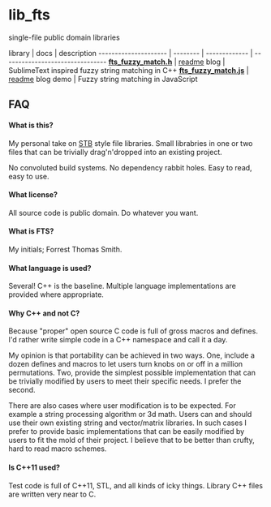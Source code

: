 lib_fts
===

single-file public domain libraries

library | docs | description
--------------------- | -------- | ------------- | --------------------------------
**[fts_fuzzy_match.h](https://github.com/forrestthewoods/lib_fts/blob/master/code/fts_fuzzy_match.h)** | [readme](https://github.com/forrestthewoods/lib_fts/blob/master/docs/fuzzy_match.md) blog | SublimeText inspired fuzzy string matching in C++
**[fts_fuzzy_match.js](https://github.com/forrestthewoods/lib_fts/blob/master/code/fts_fuzzy_match.js)** | [readme](https://github.com/forrestthewoods/lib_fts/blob/master/docs/fuzzy_match.md) blog demo | Fuzzy string matching in JavaScript


FAQ
---

#### What is this?
My personal take on [STB](https://github.com/nothings/stb) style file libraries. Small librabries in one or two files that can be trivially drag'n'dropped into an existing project.

No convoluted build systems. No dependency rabbit holes. Easy to read, easy to use.

#### What license?
All source code is public domain. Do whatever you want.

#### What is FTS?
My initials; Forrest Thomas Smith.

#### What language is used?
Several! C++ is the baseline. Multiple language implementations are provided where appropriate.

#### Why C++ and not C?
Because "proper" open source C code is full of gross macros and defines. I'd rather write simple code in a C++ namespace and call it a day.

My opinion is that portability can be achieved in two ways. One, include a dozen defines and macros to let users turn knobs on or off in a million permutations. Two, provide the simplest possible implementation that can be trivially modified by users to meet their specific needs. I prefer the second.

There are also cases where user modification is to be expected. For example a string processing algorithm or 3d math. Users can and should use their own existing string and vector/matrix libraries. In such cases I prefer to provide basic implementations that can be easily modified by users to fit the mold of their project. I believe that to be better than crufty, hard to read macro schemes.

#### Is C++11 used?
Test code is full of C++11, STL, and all kinds of icky things. Library C++ files are written very near to C.
